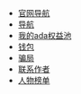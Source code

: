 
<!--
* 元宇宙

  * [pavia](./docs/介绍.md)


* NFT

  * [boss cat](./docs/介绍.md)
  
* Defi

  * [sundaeswap](./docs/介绍.md)
  
* Coin

* 

-->


* [官网导航](./docs/官网导航.md)
* [导航](./docs/导航.md)
* [我的ada权益池](./docs/我的权益池.md)
* [钱包](./docs/钱包.md)
* [骗局](./docs/骗局.md)
* [联系作者](./docs/介绍.md)
* [人物榜单](./docs/Cardano中文风云人物榜.md)





  

